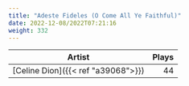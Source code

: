 ```yaml
---
title: "Adeste Fideles (O Come All Ye Faithful)"
date: 2022-12-08/2022T07:21:16
weight: 332
---
```




 Artist | Plays 
----- | -----:
[Celine Dion]({{< ref "a39068">}}) | 44
